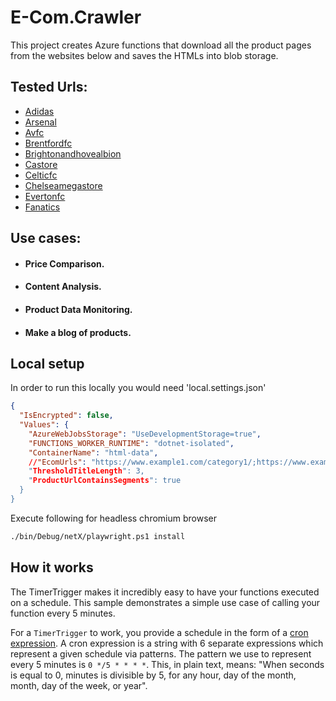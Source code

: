 # E-Com.Crawler 

This project creates Azure functions that download all the product pages from the websites below and saves the HTMLs into blob storage.

## Tested Urls:
* [Adidas](https://www.adidas.co.uk/football?grid=true)
* [Arsenal](https://arsenaldirect.arsenal.com/)
* [Avfc](https://shop.avfc.co.uk/en/aston-villa/o-43089351+t-53091948+z-989-4025465990?pageNumber=1&pageSize=72&sortOption=TopSellers&cur=GBP)
* [Brentfordfc](https://shop.brentfordfc.com/Site-Map.php)
* [Brightonandhovealbion](https://shop.brightonandhovealbion.com/kit/home-kit/)
* [Castore](https://castore.com/collections/outlet)
* [Celticfc](https://store.celticfc.com/collections)
* [Chelseamegastore](https://www4.chelseamegastore.com/en/chelsea-men/t-43110668+ga-34+z-915271-809855383)
* [Evertonfc](https://evertondirect.evertonfc.com/en/everton/t-19321265+z-9197965-3477742524?pageSize=96&cur=GBP&sortOption=TopSellers&vap=1)
* [Fanatics](https://www.fanatics.co.uk/en/premier-league/o-10089362+z-9896720-1139193336?pageSize=96&pageNumber=1&sortOption=TopSellers&vap=1)

## Use cases:
* #### Price Comparison.
* #### Content Analysis.
* #### Product Data Monitoring.
* #### Make a blog of products.

## Local setup
In order to run this locally you would need 'local.settings.json'

```json
{
  "IsEncrypted": false,
  "Values": {
    "AzureWebJobsStorage": "UseDevelopmentStorage=true",
    "FUNCTIONS_WORKER_RUNTIME": "dotnet-isolated",
    "ContainerName": "html-data",
    //"EcomUrls": "https://www.example1.com/category1/;https://www.example2.com/category2/,
    "ThresholdTitleLength": 3,
    "ProductUrlContainsSegments": true
  }
}
```

Execute following for headless chromium browser

```bash
./bin/Debug/netX/playwright.ps1 install
```

## How it works

The TimerTrigger makes it incredibly easy to have your functions executed on a schedule. 
This sample demonstrates a simple use case of calling your function every 5 minutes.

For a `TimerTrigger` to work, you provide a schedule in the form of a [cron expression](https://en.wikipedia.org/wiki/Cron#CRON_expression). 
A cron expression is a string with 6 separate expressions which represent a given schedule via patterns.
The pattern we use to represent every 5 minutes is `0 */5 * * * *`. 
This, in plain text, means: "When seconds is equal to 0, minutes is divisible by 5, for any hour, day of the month, month, day of the week, or year".

<!-- ## (Learn More)[https://learn.microsoft.com/en-us/azure/azure-functions/functions-bindings-timer?tabs=python-v2%2Cisolated-process%2Cnodejs-v4&pivots=programming-language-csharp] -->
